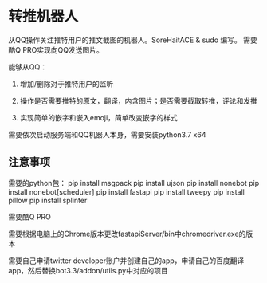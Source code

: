 # 转推机器人

从QQ操作关注推特用户的推文截图的机器人。SoreHaitACE & sudo 编写。
需要酷Q PRO实现向QQ发送图片。

能够从QQ：

1. 增加/删除对于推特用户的监听

2. 操作是否需要推特的原文，翻译，内含图片；是否需要截取转推，评论和发推

3. 实现简单的嵌字和嵌入emoji，简单改变嵌字的样式

需要依次启动服务端和QQ机器人本身，需要安装python3.7 x64

## 注意事项

需要的python包：
    pip install msgpack
    pip install ujson
    pip install nonebot
    pip install nonebot[scheduler]
    pip install fastapi
    pip install tweepy
    pip install pillow
    pip install splinter

需要酷Q PRO

需要根据电脑上的Chrome版本更改fastapiServer/bin中chromedriver.exe的版本

需要自己申请twitter developer账户并创建自己的app，申请自己的百度翻译app，然后替换bot3.3/addon/utils.py中对应的项目
